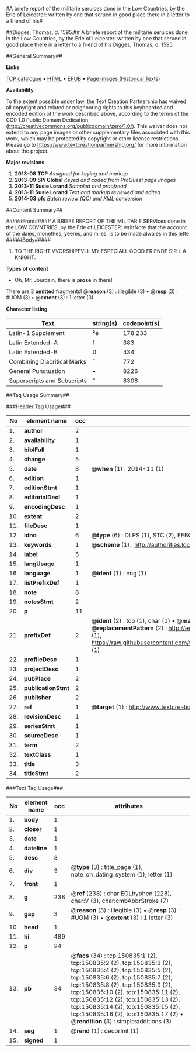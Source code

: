 #A briefe report of the militarie seruices done in the Low Countries, by the Erle of Leicester: written by one that serued in good place there in a letter to a friend of his#

##Digges, Thomas, d. 1595.##
A briefe report of the militarie seruices done in the Low Countries, by the Erle of Leicester: written by one that serued in good place there in a letter to a friend of his
Digges, Thomas, d. 1595.

##General Summary##

**Links**

[TCP catalogue](http://www.ota.ox.ac.uk/tcp/)  • 
[HTML](http://tei.it.ox.ac.uk/tcp/Texts-HTML/free/A73/A73873.html)  • 
[EPUB](http://tei.it.ox.ac.uk/tcp/Texts-EPUB/free/A73/A73873.epub) • 
[Page images (Historical Texts)](https://historicaltexts.jisc.ac.uk/eebo-99846366e)

**Availability**

To the extent possible under law, the Text Creation Partnership has waived all copyright and related or neighboring rights to this keyboarded and encoded edition of the work described above, according to the terms of the CC0 1.0 Public Domain Dedication (http://creativecommons.org/publicdomain/zero/1.0/). This waiver does not extend to any page images or other supplementary files associated with this work, which may be protected by copyright or other license restrictions. Please go to https://www.textcreationpartnership.org/ for more information about the project.

**Major revisions**

1. __2013-08__ __TCP__ *Assigned for keying and markup*
1. __2013-09__ __SPi Global__ *Keyed and coded from ProQuest page images*
1. __2013-11__ __Susie Lorand__ *Sampled and proofread*
1. __2013-11__ __Susie Lorand__ *Text and markup reviewed and edited*
1. __2014-03__ __pfs__ *Batch review (QC) and XML conversion*

##Content Summary##

#####Front#####
A BRIEFE REPORT OF THE MILITARIE SERVIces done in the LOW COVNTRIES, by the Erle of LEICESTER: writtNote that the account of the daies, monethes, yeeres, and miles, is to be made alwaies in this lette
#####Body#####

1. TO THE RIGHT VVORSHIPFVLL MY ESPECIALL GOOD FRIENDE SIR I. A. KNIGHT.

**Types of content**

  * Oh, Mr. Jourdain, there is **prose** in there!

There are 3 **omitted** fragments! 
 @__reason__ (3) : illegible (3)  •  @__resp__ (3) : #UOM (3)  •  @__extent__ (3) : 1 letter (3)

**Character listing**


|Text|string(s)|codepoint(s)|
|---|---|---|
|Latin-1 Supplement|²é|178 233|
|Latin Extended-A|ſ|383|
|Latin Extended-B|Ʋ|434|
|Combining             Diacritical Marks|̄|772|
|General Punctuation|•|8226|
|Superscripts             and Subscripts|⁴|8308|

##Tag Usage Summary##

###Header Tag Usage###

|No|element name|occ|attributes|
|---|---|---|---|
|1.|__author__|2||
|2.|__availability__|1||
|3.|__biblFull__|1||
|4.|__change__|5||
|5.|__date__|8| @__when__ (1) : 2014-11 (1)|
|6.|__edition__|1||
|7.|__editionStmt__|1||
|8.|__editorialDecl__|1||
|9.|__encodingDesc__|1||
|10.|__extent__|2||
|11.|__fileDesc__|1||
|12.|__idno__|6| @__type__ (6) : DLPS (1), STC (2), EEBO-CITATION (1), PROQUEST (1), VID (1)|
|13.|__keywords__|1| @__scheme__ (1) : http://authorities.loc.gov/ (1)|
|14.|__label__|5||
|15.|__langUsage__|1||
|16.|__language__|1| @__ident__ (1) : eng (1)|
|17.|__listPrefixDef__|1||
|18.|__note__|8||
|19.|__notesStmt__|2||
|20.|__p__|11||
|21.|__prefixDef__|2| @__ident__ (2) : tcp (1), char (1)  •  @__matchPattern__ (2) : ([0-9\-]+):([0-9IVX]+) (1), (.+) (1)  •  @__replacementPattern__ (2) : http://eebo.chadwyck.com/downloadtiff?vid=$1&page=$2 (1), https://raw.githubusercontent.com/textcreationpartnership/Texts/master/tcpchars.xml#$1 (1)|
|22.|__profileDesc__|1||
|23.|__projectDesc__|1||
|24.|__pubPlace__|2||
|25.|__publicationStmt__|2||
|26.|__publisher__|2||
|27.|__ref__|1| @__target__ (1) : http://www.textcreationpartnership.org/docs/. (1)|
|28.|__revisionDesc__|1||
|29.|__seriesStmt__|1||
|30.|__sourceDesc__|1||
|31.|__term__|2||
|32.|__textClass__|1||
|33.|__title__|3||
|34.|__titleStmt__|2||


###Text Tag Usage###

|No|element name|occ|attributes|
|---|---|---|---|
|1.|__body__|1||
|2.|__closer__|1||
|3.|__date__|1||
|4.|__dateline__|1||
|5.|__desc__|3||
|6.|__div__|3| @__type__ (3) : title_page (1), note_on_dating_system (1), letter (1)|
|7.|__front__|1||
|8.|__g__|238| @__ref__ (238) : char:EOLhyphen (228), char:V (3), char:cmbAbbrStroke (7)|
|9.|__gap__|3| @__reason__ (3) : illegible (3)  •  @__resp__ (3) : #UOM (3)  •  @__extent__ (3) : 1 letter (3)|
|10.|__head__|1||
|11.|__hi__|489||
|12.|__p__|24||
|13.|__pb__|34| @__facs__ (34) : tcp:150835:1 (2), tcp:150835:2 (2), tcp:150835:3 (2), tcp:150835:4 (2), tcp:150835:5 (2), tcp:150835:6 (2), tcp:150835:7 (2), tcp:150835:8 (2), tcp:150835:9 (2), tcp:150835:10 (2), tcp:150835:11 (2), tcp:150835:12 (2), tcp:150835:13 (2), tcp:150835:14 (2), tcp:150835:15 (2), tcp:150835:16 (2), tcp:150835:17 (2)  •  @__rendition__ (3) : simple:additions (3)|
|14.|__seg__|1| @__rend__ (1) : decorInit (1)|
|15.|__signed__|1||
